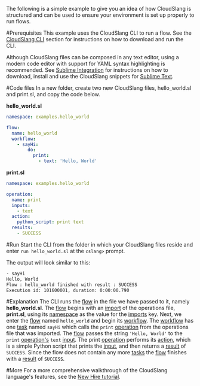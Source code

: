 The following is a simple example to give you an idea of how CloudSlang is structured and can be used to ensure your environment is set up properly to run flows. 

#Prerequisites
This example uses the CloudSlang CLI to run a flow. See the [CloudSlang CLI](cloudslang_cli.md) section for instructions on how to download and run the CLI.

Although CloudSlang files can be composed in any text editor, using a modern code editor with support for YAML syntax highlighting is recommended. See [Sublime Integration](sublime_integration.md) for instructions on how to download, install and use the CloudSlang snippets for [Sublime Text](http://www.sublimetext.com/).    

#Code files
In a new folder, create two new CloudSlang files, hello_world.sl and print.sl, and copy the code below.

**hello_world.sl**
```yaml
namespace: examples.hello_world

flow:
  name: hello_world
  workflow:
    - sayHi:
        do:
          print:
            - text: 'Hello, World'
```
**print.sl**
```yaml
namespace: examples.hello_world

operation:
  name: print
  inputs:
    - text
  action:
    python_script: print text
  results:
    - SUCCESS
```

#Run
Start the CLI from the folder in which your CloudSlang files reside and enter `run hello_world.sl` at the `cslang>` prompt. 

The output will look similar to this:
```bash
- sayHi
Hello, World
Flow : hello_world finished with result : SUCCESS
Execution id: 101600001, duration: 0:00:00.790
```

#Explanation
The CLI runs the [flow](cloudslang_dsl_reference.md#flow) in the file we have passed to it, namely **hello_world.sl**. The [flow](cloudslang_dsl_reference.md#flow) begins with an [import](cloudslang_dsl_reference.md#imports) of the operations file, **print.sl**, using its [namespace](cloudslang_dsl_reference.md#namespace) as the value for the [imports](cloudslang_dsl_reference.md#imports) key. Next, we enter the [flow](cloudslang_dsl_reference.md#flow) named `hello_world` and begin its [workflow](cloudslang_dsl_reference.md#workflow). The [workflow](cloudslang_dsl_reference.md#workflow) has one [task](cloudslang_dsl_reference.md#task) named `sayHi` which calls the `print` [operation](cloudslang_dsl_reference.md#operation) from the operations file that was imported. The [flow](cloudslang_dsl_reference.md#flow) passes the string `'Hello, World'` to the `print` [operation's](cloudslang_dsl_reference.md#operation) `text` [input](cloudslang_dsl_reference.md#inputs). The print [operation](cloudslang_dsl_reference.md#operation) performs its [action](cloudslang_dsl_reference.md#action), which is a simple Python script that prints the [input](cloudslang_dsl_reference.md#inputs), and then returns a [result](cloudslang_dsl_reference.md#results) of `SUCCESS`. Since the flow does not contain any more [tasks](cloudslang_dsl_reference.md#task) the [flow](cloudslang_dsl_reference.md#flow) finishes with a [result](cloudslang_dsl_reference.md#results) of `SUCCESS`.

#More
For a more comprehensive walkthrough of the CloudSlang language's features, see the [New Hire tutorial](http://cloudslang-tutorials.readthedocs.org).